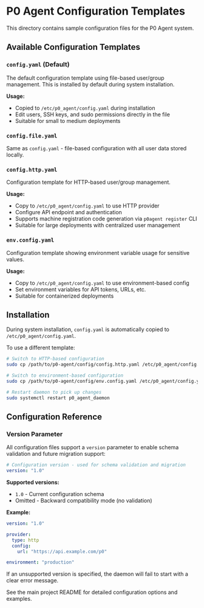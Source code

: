 # P0 Agent Configuration Templates

This directory contains sample configuration files for the P0 Agent system.

## Available Configuration Templates

### `config.yaml` (Default)
The default configuration template using file-based user/group management. This is installed by default during system installation.

**Usage:**
- Copied to `/etc/p0_agent/config.yaml` during installation
- Edit users, SSH keys, and sudo permissions directly in the file
- Suitable for small to medium deployments

### `config.file.yaml` 
Same as `config.yaml` - file-based configuration with all user data stored locally.

### `config.http.yaml`
Configuration template for HTTP-based user/group management.

**Usage:**
- Copy to `/etc/p0_agent/config.yaml` to use HTTP provider
- Configure API endpoint and authentication
- Supports machine registration code generation via `p0agent register` CLI
- Suitable for large deployments with centralized user management

### `env.config.yaml`
Configuration template showing environment variable usage for sensitive values.

**Usage:**
- Copy to `/etc/p0_agent/config.yaml` to use environment-based config
- Set environment variables for API tokens, URLs, etc.
- Suitable for containerized deployments

## Installation

During system installation, `config.yaml` is automatically copied to `/etc/p0_agent/config.yaml`.

To use a different template:

```bash
# Switch to HTTP-based configuration
sudo cp /path/to/p0-agent/config/config.http.yaml /etc/p0_agent/config.yaml

# Switch to environment-based configuration  
sudo cp /path/to/p0-agent/config/env.config.yaml /etc/p0_agent/config.yaml

# Restart daemon to pick up changes
sudo systemctl restart p0_agent_daemon
```

## Configuration Reference

### Version Parameter

All configuration files support a `version` parameter to enable schema validation and future migration support:

```yaml
# Configuration version - used for schema validation and migration
version: "1.0"
```

**Supported versions:**
- `1.0` - Current configuration schema
- Omitted - Backward compatibility mode (no validation)

**Example:**
```yaml
version: "1.0"

provider:
  type: http
  config:
    url: "https://api.example.com/p0"

environment: "production"
```

If an unsupported version is specified, the daemon will fail to start with a clear error message.

See the main project README for detailed configuration options and examples.